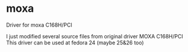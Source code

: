 # moxa
Driver for moxa C168H/PCI 


I just modified several source files from original driver MOXA C168H/PCI 
This driver can be used at fedora 24 (maybe 25&26 too)

